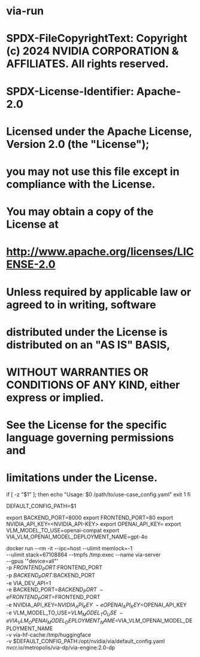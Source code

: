 # via-run

# SPDX-FileCopyrightText: Copyright (c) 2024 NVIDIA CORPORATION & AFFILIATES. All rights reserved.
# SPDX-License-Identifier: Apache-2.0
#
# Licensed under the Apache License, Version 2.0 (the "License");
# you may not use this file except in compliance with the License.
# You may obtain a copy of the License at
#
# http://www.apache.org/licenses/LICENSE-2.0
#
# Unless required by applicable law or agreed to in writing, software
# distributed under the License is distributed on an "AS IS" BASIS,
# WITHOUT WARRANTIES OR CONDITIONS OF ANY KIND, either express or implied.
# See the License for the specific language governing permissions and
# limitations under the License.

if [ -z "$1" ]; then
  echo "Usage: $0 /path/to/use-case_config.yaml"
  exit 1
fi

DEFAULT_CONFIG_PATH=$1

export BACKEND_PORT=8000
export FRONTEND_PORT=80
export NVIDIA_API_KEY=<NVIDIA_API-KEY>
export OPENAI_API_KEY=<YOUR-OPENAI-KEY>
export VLM_MODEL_TO_USE=openai-compat
export VIA_VLM_OPENAI_MODEL_DEPLOYMENT_NAME=gpt-4o

docker run --rm -it --ipc=host --ulimit memlock=-1 \
--ulimit stack=67108864 --tmpfs /tmp:exec --name via-server \
--gpus '"device=all"' \
-p $FRONTEND_PORT:$FRONTEND_PORT \
-p $BACKEND_PORT:$BACKEND_PORT \
-e VIA_DEV_API=1 \
-e BACKEND_PORT=$BACKEND_PORT \
-e FRONTEND_PORT=$FRONTEND_PORT \
-e NVIDIA_API_KEY=$NVIDIA_API_KEY \
-e OPENAI_API_KEY=$OPENAI_API_KEY \
-e VLM_MODEL_TO_USE=$VLM_MODEL_TO_USE \
-e VIA_VLM_OPENAI_MODEL_DEPLOYMENT_NAME=$VIA_VLM_OPENAI_MODEL_DEPLOYMENT_NAME \
-v via-hf-cache:/tmp/huggingface \
-v $DEFAULT_CONFIG_PATH:/opt/nvidia/via/default_config.yaml \
nvcr.io/metropolis/via-dp/via-engine:2.0-dp
